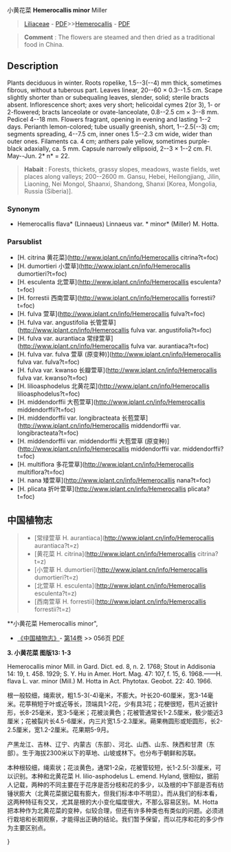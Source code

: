 小黄花菜 **Hemerocallis minor** Miller

> [Liliaceae](http://www.iplant.cn/info/Liliaceae?t=foc) - [PDF](http://www.iplant.cn/foc/pdf/Liliaceae.pdf)>>[Hemerocallis](http://www.iplant.cn/info/Hemerocallis?t=foc) - [PDF](http://www.iplant.cn/foc/pdf/Hemerocallis.pdf)

> **Comment** : 
> The flowers are steamed and then dried as a traditional food in China.

## Description

Plants deciduous in winter. Roots ropelike, 1.5--3(--4) mm thick, sometimes fibrous, without a tuberous part. Leaves linear, 20--60 × 0.3--1.5 cm. Scape slightly shorter than or subequaling leaves, slender, solid; sterile bracts absent. Inflorescence short; axes very short; helicoidal cymes 2(or 3), 1- or 2-flowered; bracts lanceolate or ovate-lanceolate, 0.8--2.5 cm × 3--8 mm. Pedicel 4--18 mm. Flowers fragrant, opening in evening and lasting 1--2 days. Perianth lemon-colored; tube usually greenish, short, 1--2.5(--3) cm; segments spreading, 4--7.5 cm, inner ones 1.5--2.3 cm wide, wider than outer ones. Filaments ca. 4 cm; anthers pale yellow, sometimes purple-black adaxially, ca. 5 mm. Capsule narrowly ellipsoid, 2--3 × 1--2 cm. Fl. May--Jun. 2* n* = 22.

> **Habait** : 
> Forests, thickets, grassy slopes, meadows, waste fields, wet places along valleys; 200--2600 m. Gansu, Hebei, Heilongjiang, Jilin, Liaoning, Nei Mongol, Shaanxi, Shandong, Shanxi [Korea, Mongolia, Russia (Siberia)].

### Synonym
* Hemerocallis flava* (Linnaeus) Linnaeus var. * minor* (Miller) M. Hotta.

### Parsublist

* [H.  citrina  黄花菜](http://www.iplant.cn/info/Hemerocallis citrina?t=foc)
* [H.  dumortieri  小萱草](http://www.iplant.cn/info/Hemerocallis dumortieri?t=foc)
* [H.  esculenta  北萱草](http://www.iplant.cn/info/Hemerocallis esculenta?t=foc)
* [H.  forrestii  西南萱草](http://www.iplant.cn/info/Hemerocallis forrestii?t=foc)
* [H.  fulva  萱草](http://www.iplant.cn/info/Hemerocallis fulva?t=foc)
* [H.  fulva var. angustifolia  长管萱草](http://www.iplant.cn/info/Hemerocallis fulva var. angustifolia?t=foc)
* [H.  fulva var. aurantiaca  常绿萱草](http://www.iplant.cn/info/Hemerocallis fulva var. aurantiaca?t=foc)
* [H.  fulva var. fulva  萱草 (原变种)](http://www.iplant.cn/info/Hemerocallis fulva var. fulva?t=foc)
* [H.  fulva var. kwanso  长瓣萱草](http://www.iplant.cn/info/Hemerocallis fulva var. kwanso?t=foc)
* [H.  lilioasphodelus  北黄花菜](http://www.iplant.cn/info/Hemerocallis lilioasphodelus?t=foc)
* [H.  middendorffii  大苞萱草](http://www.iplant.cn/info/Hemerocallis middendorffii?t=foc)
* [H.  middendorffii var. longibracteata  长苞萱草](http://www.iplant.cn/info/Hemerocallis middendorffii var. longibracteata?t=foc)
* [H.  middendorffii var. middendorffii  大苞萱草 (原变种)](http://www.iplant.cn/info/Hemerocallis middendorffii var. middendorffii?t=foc)
* [H.  multiflora  多花萱草](http://www.iplant.cn/info/Hemerocallis multiflora?t=foc)
* [H.  nana  矮萱草](http://www.iplant.cn/info/Hemerocallis nana?t=foc)
* [H.  plicata  折叶萱草](http://www.iplant.cn/info/Hemerocallis plicata?t=foc)

## 中国植物志

> * [常绿萱草  H.  aurantiaca](http://www.iplant.cn/info/Hemerocallis aurantiaca?t=z)
> * [黄花菜  H.  citrina](http://www.iplant.cn/info/Hemerocallis citrina?t=z)
> * [小萱草  H.  dumortieri](http://www.iplant.cn/info/Hemerocallis dumortieri?t=z)
> * [北萱草  H.  esculenta](http://www.iplant.cn/info/Hemerocallis esculenta?t=z)
> * [西南萱草  H.  forrestii](http://www.iplant.cn/info/Hemerocallis forrestii?t=z)

**小黄花菜 Hemerocallis minor",

* [《中国植物志》](http://www.iplant.cn/frps)- [第14卷](http://www.iplant.cn/frps/vol/14) >> 056页 [PDF](http://www.iplant.cn/frps/pdf/14/056.pdf)

**3. 小黄花菜 图版13: 1-3**

Hemerocallis minor Mill. in Gard. Dict. ed. 8, n. 2. 1768; Stout in Addisonia 14: 19, t. 458. 1929; S. Y. Hu in Amer. Hort. Mag. 47: 107, f. 15, 6. 1968.——H. flava L. var. minor (Mill.) M. Hotta in Act. Phytotax. Geobot. 22: 40. 1966.

根一般较细，绳索状，粗1.5-3(-4)毫米，不膨大。叶长20-60厘米，宽3-14毫米。花葶稍短于叶或近等长，顶端具1-2花，少有具3花；花梗很短，苞片近披针形，长8-25毫米，宽3-5毫米；花被淡黄色；花被管通常长1-2.5厘米，极少能近3厘米；花被裂片长4.5-6厘米，内三片宽1.5-2.3厘米。蒴果椭圆形或矩圆形，长2-2.5厘米，宽1.2-2厘米。花果期5-9月。

产黑龙江、吉林、辽宁、内蒙古（东部）、河北、山西、山东、陕西和甘肃（东部）。生于海拔2300米以下的草地、山坡或林下。也分布于朝鲜和苏联。

本种根较细，绳索状；花淡黄色，通常1-2朵，花被管较短，长1-2.5(-3)厘米，可以识别。本种和北黄花菜 H. lilio-asphodelus L. emend. Hyland, 很相似，据前人记载，两种的不同主要在于花序是否分枝和花的多少，以及根的中下部是否有纺锤状膨大（北黄花菜据记载有膨大，但我们标本中不明显）。而从我们的标本看，这两种特征有交叉，尤其是根的大小变化幅度很大，不那么容易区别。M. Hotta 把本种作为北黄花菜的变种，似较合理，但还有许多种类也有类似的问题。必须进行栽培和长期观察，才能得出正确的结论。我们暂予保留，而以花序和花的多少作为主要区别点。

}